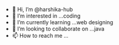 - 👋 Hi, I’m @harshika-hub
- 👀 I’m interested in ...coding
- 🌱 I’m currently learning ...web designing
- 💞️ I’m looking to collaborate on ...java
- 📫 How to reach me ...

<!---
harshika-hub/harshika-hub is a ✨ special ✨ repository because its `README.md` (this file) appears on your GitHub profile.
You can click the Preview link to take a look at your changes.
--->
